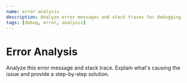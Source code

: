 ```yaml
---
name: error-analysis
description: Analyze error messages and stack traces for debugging
tags: [debug, error, analysis]
---
```


# Error Analysis

Analyze this error message and stack trace. Explain what's causing the issue and provide a step-by-step solution.